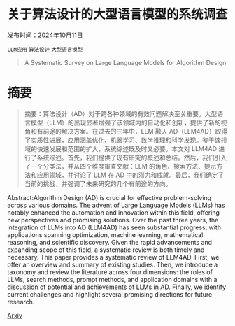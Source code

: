 # 关于算法设计的大型语言模型的系统调查

发布时间：2024年10月11日

`LLM应用` `算法设计` `大型语言模型`

> A Systematic Survey on Large Language Models for Algorithm Design

# 摘要

> 摘要：算法设计（AD）对于跨各种领域的有效问题解决至关重要。大型语言模型（LLM）的出现显著增强了该领域内的自动化和创新，提供了新的视角和有前途的解决方案。在过去的三年中，LLM 融入 AD（LLM4AD）取得了实质性进展，应用涵盖优化、机器学习、数学推理和科学发现。鉴于该领域的快速发展和范围的扩大，系统综述既及时又必要。本文对 LLM4AD 进行了系统综述。首先，我们提供了现有研究的概述和总结。然后，我们引入了一个分类法，并从四个维度审查文献：LLM 的角色、搜索方法、提示方法和应用领域，并讨论了 LLM 在 AD 中的潜力和成就。最后，我们确定了当前的挑战，并强调了未来研究的几个有前途的方向。

> 
Abstract:Algorithm Design (AD) is crucial for effective problem-solving across various domains. The advent of Large Language Models (LLMs) has notably enhanced the automation and innovation within this field, offering new perspectives and promising solutions. Over the past three years, the integration of LLMs into AD (LLM4AD) has seen substantial progress, with applications spanning optimization, machine learning, mathematical reasoning, and scientific discovery. Given the rapid advancements and expanding scope of this field, a systematic review is both timely and necessary. This paper provides a systematic review of LLM4AD. First, we offer an overview and summary of existing studies. Then, we introduce a taxonomy and review the literature across four dimensions: the roles of LLMs, search methods, prompt methods, and application domains with a discussion of potential and achievements of LLMs in AD. Finally, we identify current challenges and highlight several promising directions for future research.
    

[Arxiv](https://arxiv.org/pdf/2410.14716)